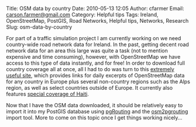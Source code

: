 Title: OSM data by country
Date: 2010-05-13 12:05
Author: cfarmer
Email: carson.farmer@gmail.com
Category: Helpful tips
Tags: Ireland, OpenStreetMap, PostGIS, Road Networks, Helpful tips, Networks, Research
Slug: osm-data-by-country

For part of a traffic simulation project I am currently working on we
need country-wide road network data for Ireland. In the past, getting
decent road network data for an area this large was quite a task (not to
mention expensive and time consuming), however, with OpenStreetMap we
have access to this type of data instantly, and for free! In order to
download full country coverage all at once, all I had to do was turn to
this [extremely useful site][], which provides links for daily excerpts
of OpenStreetMap data for any country in Europe plus several non-country
regions such as the Alps region, as well as select countries outside of
Europe. It currently also features [special coverage of Haiti][].

Now that I have the OSM data downloaded, it should be relatively easy to
import it into my PostGIS database using [pgRouting][] and the
[osm2pgrouting][] import tool. More to come on this topic once I get
things working nicely...

[extremely useful site]: http://download.geofabrik.de/osm/
[special coverage of Haiti]: http://labs.geofabrik.de/haiti/
[pgRouting]: http://pgrouting.postlbs.org/
[osm2pgrouting]: http://pgrouting.postlbs.org/wiki/tools/osm2pgrouting
